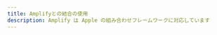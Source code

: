 ```yaml
---
title: Amplifyとの結合の使用
description: Amplify は Apple の組み合わせフレームワークに対応しています
---
```


<inline-fragment platform="ios" src="~/lib/project-setup/fragments/ios/combine/combine.md"></inline-fragment>